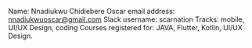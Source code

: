 Name: Nnadiukwu Chidiebere Oscar
email address: nnadiukwuoscar@gmail.com
Slack username: scarnation
Tracks: mobile, UI/UX Design, coding
Courses registered for: JAVA, Flutter, Kotlin, UI/UX Design.
